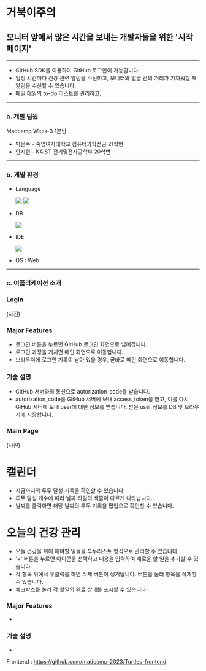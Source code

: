 # 거북이주의



## 모니터 앞에서 많은 시간을 보내는 개발자들을 위한 '시작 페이지'

---

- GitHub SDK를 이용하여 GitHub 로그인이 가능합니다.
- 일정 시간마다 건강 관련 알림을 수신하고, 모니터와 얼굴 간의 거리가 가까워질 때 알림을 수신할 수 있습니다.
- 매일 매일의 to-do 리스트를 관리하고, 

---

### a. 개발 팀원

Madcamp Week-3 1분반

- 박은수 - 숙명여자대학교 컴퓨터과학전공 21학번
- 안시현 - KAIST 전기및전자공학부 20학번

---

### b. 개발 환경

- Language

  <img src="https://img.shields.io/badge/react-61DAFB?style=for-the-badge&logo=React&logoColor=black"> <img src="https://img.shields.io/badge/node.js-339933?style=for-the-badge&logo=Node.js&logoColor=white"> 
- DB

  <img src="https://img.shields.io/badge/mongoDB-47A248?style=for-the-badge&logo=MongoDB&logoColor=white">
- IDE

  <img src="https://img.shields.io/badge/VS code-007ACC?style=for-the-badge&logo=visualstudiocode&logoColor=white">
- OS : Web

---

### c. 어플리케이션 소개

### Login
(사진)

### Major Features

- 로그인 버튼을 누르면 GitHub 로그인 화면으로 넘어갑니다.
- 로그인 과정을 거치면 메인 화면으로 이동합니다.
- 브라우저에 로그인 기록이 남아 있을 경우, 곧바로 메인 화면으로 이동합니다.

### 기술 설명

- GitHub 서버와의 통신으로 autorization_code를 받습니다.
- autorization_code를 GitHub 서버에 보내 access_token을 받고, 이를 다시 GiHub 서버에 보내 user에 대한 정보를 받습니다. 받은 user 정보를 DB 및 브라우저에 저장합니다.

### Main Page
(사진)

# 캘린더
- 지금까지의 투두 달성 기록을 확인할 수 있습니다.
- 투두 달성 개수에 따라 날짜 타일의 색깔이 다르게 나타납니다..
- 날짜를 클릭하면 해당 날짜의 투두 기록을 팝업으로 확인할 수 있습니다.

# 오늘의 건강 관리
- 오늘 건강을 위해 해야할 일들을 투두리스트 형식으로 관리할 수 있습니다.
- '+' 버튼을 누르면 아이콘을 선택하고 내용을 입력하여 새로운 할 일을 추가할 수 있습니다.
- 각 항목 위에서 우클릭을 하면 삭제 버튼이 생겨납니다. 버튼을 눌러 항목을 삭제할 수 있습니다.
- 체크박스를 눌러 각 할일의 완료 상태를 표시할 수 있습니다.

### Major Features

- 

### 기술 설명

- 



Frontend : https://github.com/madcamp-2023/Turtles-frontend
